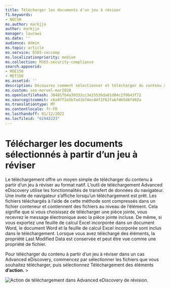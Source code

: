 ```yaml
---
title: Télécharger les documents d'un jeu à réviser
f1.keywords:
- NOCSH
ms.author: markjjo
author: markjjo
manager: laurawi
ms.date: ''
audience: Admin
ms.topic: article
ms.service: O365-seccomp
ms.localizationpriority: medium
ms.collection: M365-security-compliance
search.appverid:
- MOE150
- MET150
ms.assetid: ''
description: Découvrez comment sélectionner et télécharger du contenu à partir d’un ensemble de révisions dans Advanced eDiscovery présentations ou des avis externes.
ms.custom: seo-marvel-mar2020
ms.openlocfilehash: 30491fb4a30332cc3e15536da61d84c2f0b43f72
ms.sourcegitcommit: c6a97f2a5b7a41b74ec84f2f62fabfd65d8fd92a
ms.translationtype: MT
ms.contentlocale: fr-FR
ms.lasthandoff: 01/12/2022
ms.locfileid: "61942223"
---
```

# <a name="download-selected-documents-from-a-review-set"></a>Télécharger les documents sélectionnés à partir d’un jeu à réviser

Le téléchargement offre un moyen simple de télécharger du contenu à partir d’un jeu à réviser au format natif. L’outil de téléchargement Advanced eDiscovery utilise les fonctionnalités de transfert de données du navigateur. Une invite de navigateur s’affiche lorsqu’un téléchargement est prêt. Les fichiers téléchargés à l’aide de cette méthode sont compressés dans un fichier conteneur et contiennent des fichiers au niveau de l’élément. Cela signifie que si vous choisissez de télécharger une pièce jointe, vous recevrez le message électronique avec la pièce jointe incluse. De même, si vous exportez une feuille de calcul Excel incorporée dans un document Word, le document Word et la feuille de calcul Excel incorporée sont inclus dans le téléchargement. Lorsque vous avez téléchargé des éléments, la propriété Last Modified Data est conservée et peut être vue comme une propriété de fichier.

Pour télécharger du contenu à partir d’un jeu à réviser dans un cas Advanced eDiscovery, commencez par sélectionner les fichiers que vous souhaitez télécharger, puis sélectionnez Téléchargement des éléments **d’action.**  >  

![Action de téléchargement dans Advanced eDiscovery de révision.](../media/eDiscoDownload.png)
